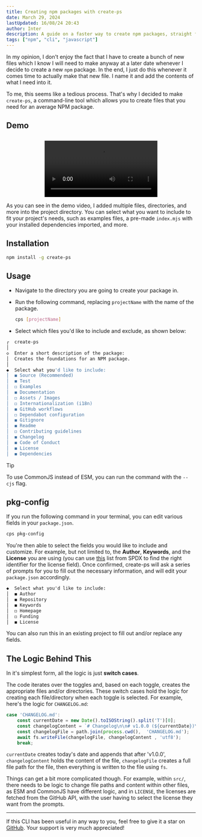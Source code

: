 ```yaml
---
title: Creating npm packages with create-ps
date: March 29, 2024
lastUpdated: 16/08/24 20:43
author: Inter
description: A guide on a faster way to create npm packages, straight from the terminal.
tags: ["npm", "cli", "javascript"]
---
```


In my opinion, I don't enjoy the fact that I have to create a bunch of new files which I know I will need to make anyway at a later date whenever I decide to create a new `npm` package. In the end, I just do this whenever it comes time to actually make that new file. I name it and add the contents of what I need into it.

To me, this seems like a tedious process. That's why I decided to make `create-ps`, a command-line tool which allows you to create files that you need for an average NPM package.

## Demo

<div align="center">
  <video src="https://us-east-1.tixte.net/uploads/files.iinter.me/CPSv4.mp4" controls style="margin-top: 10px"></video>
</div>

As you can see in the demo video, I added multiple files, directories, and more into the project directory. You can select what you want to include to fit your project's needs, such as examples files, a pre-made `index.mjs` with your installed dependencies imported, and more.

## Installation

```bash
npm install -g create-ps 
```

## Usage

* Navigate to the directory you are going to create your package in.
* Run the following command, replacing `projectName` with the name of the package.

  ```bash
  cps [projectName]
  ```

* Select which files you'd like to include and exclude, as shown below:

```bash
┌  create-ps 
│
◇  Enter a short description of the package:
│  Creates the foundations for an NPM package.
│
◆  Select what you'd like to include:
│  ◼ Source (Recommended)
│  ◼ Test
│  ◻ Examples
│  ◼ Documentation
│  ◻ Assets / Images
│  ◻ Internationalization (i18n)
│  ◼ GitHub workflows
│  ◻ Dependabot configuration
│  ◼ Gitignore
│  ◼ Readme
│  ◻ Contributing guidelines
│  ◼ Changelog
│  ◼ Code of Conduct
│  ◼ License
│  ◼ Dependencies
```

> [!TIP]
> To use CommonJS instead of ESM, you can run the command with the `--cjs` flag.

## pkg-config

If you run the following command in your terminal, you can edit various fields in your `package.json`.

```bash
cps pkg-config
```

You're then able to select the fields you would like to include and customize. For example, but not limited to, the **Author**, **Keywords**, and the **License** you are using (you can use [this](https://spdx.org/licenses/) list from SPDX to find the right identifier for the license field). Once confirmed, create-ps will ask a series of prompts for you to fill out the necessary information, and will edit your `package.json` accordingly.

```markdown
◆  Select what you'd like to include:
│  ◼ Author
│  ◼ Repository
│  ◼ Keywords
│  ◻ Homepage
│  ◻ Funding
│  ◼ License
```

You can also run this in an existing project to fill out and/or replace any fields.

## The Logic Behind This

In it's simplest form, all the logic is just **switch cases**. 

The code iterates over the toggles and, based on each toggle, creates the appropriate files and/or directories. These switch cases hold the logic for creating each file/directory when each toggle is selected. For example, here's the logic for `CHANGELOG.md`:

```javascript
case 'CHANGELOG.md':
    const currentDate = new Date().toISOString().split('T')[0];
    const changelogContent = `# Changelog\n\n# v1.0.0 (${currentDate})\n\n* 🎉 Initial commit`;
    const changelogFile = path.join(process.cwd(),  'CHANGELOG.md');
    await fs.writeFile(changelogFile, changelogContent , 'utf8');
    break;
```

`currentDate` creates today's date and appends that after 'v1.0.0', `changelogContent` holds the content of the file, `changelogFile` creates a full file path for the file, then everything is written to the file using `fs`.

Things can get a bit more complicated though. For example, within `src/`, there needs to be logic to change file paths and content within other files, as ESM and CommonJS have different logic, and in `LICENSE`, the licenses are fetched from the GitHub API, with the user having to select the license they want from the prompts.

---

If this CLI has been useful in any way to you, feel free to give it a star on [GitHub](https://github.com/inttter/create-ps). Your support is very much appreciated!